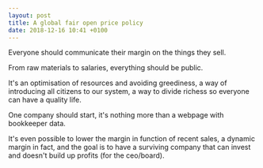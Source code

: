 ```yaml
---
layout: post
title: A global fair open price policy
date: 2018-12-16 10:41 +0100
---
```

Everyone should communicate their margin on the things they sell.

From raw materials to salaries, everything should be public.

It's an optimisation of resources and avoiding greediness, a way of introducing all citizens to our system, a way to divide richess so everyone can have a quality life.

One company should start, it's nothing more than a webpage with bookkeeper data.

It's even possible to lower the margin in function of recent sales, a dynamic margin in fact, and the goal is to have a surviving company that can invest and doesn't build up profits (for the ceo/board).